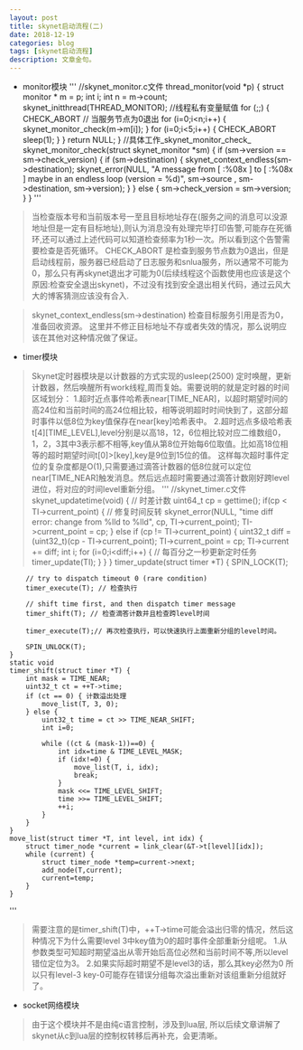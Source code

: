 ```yaml
---
layout: post
title: skynet启动流程(二)
date: 2018-12-19
categories: blog
tags: [skynet启动流程]
description: 文章金句。
---
```

* monitor模块
'''
	//skynet_monitor.c文件
	thread_monitor(void *p) {
		struct monitor * m = p;
		int i;
		int n = m->count;
		skynet_initthread(THREAD_MONITOR); //线程私有变量赋值
		for (;;) {
			CHECK_ABORT // 当服务节点为0退出
			for (i=0;i<n;i++) {
				skynet_monitor_check(m->m[i]);
			}
			for (i=0;i<5;i++) {
				CHECK_ABORT
				sleep(1);
			}
		}
		return NULL;
	}
	//具体工作_skynet_monitor_check_
	skynet_monitor_check(struct skynet_monitor *sm) {
		if (sm->version == sm->check_version) {
			if (sm->destination) {
				skynet_context_endless(sm->destination);
				skynet_error(NULL, "A message from [ :%08x ] to [ :%08x ] maybe in an endless loop (version = %d)", sm->source , sm->destination, sm->version);
			}
		} else {
			sm->check_version = sm->version;
		}
	}
'''
>  当检查版本号和当前版本号一至且目标地址存在(服务之间的消息可以没源地址但是一定有目标地址),则认为消息没有处理完毕打印告警,可能存在死循环,还可以通过上述代码可以知道检查频率为1秒一次。所以看到这个告警需要检查是否死循环。
CHECK_ABORT 是检查到服务节点数为0退出，但是启动线程前，服务器已经启动了日志服务和snlua服务，所以通常不可能为0，那么只有再skynet退出才可能为0(后续线程这个函数使用也应该是这个原因:检查安全退出skynet)，不过没有找到安全退出相关代码，通过云风大大的博客猜测应该没有合入.

>  skynet_context_endless(sm->destination) 检查目标服务引用是否为0，准备回收资源。
这里并不修正目标地址不存或者失效的情况，那么说明应该在其他对这种情况做了保证。  

* timer模块
>Skynet定时器模块是以计数器的方式实现的usleep(2500) 定时唤醒，更新计数器，然后唤醒所有work线程,周而复始。需要说明的就是定时器的时间区域划分：
>1.超时近点事件哈希表near[TIME_NEAR]，以超时期望时间的高24位和当前时间的高24位相比较，相等说明超时时间快到了，这部分超时事件以低8位为key值保存在near[key]哈希表中。
>2.超时远点多级哈希表t[4][TIME_LEVEL],level分别是以高18，12，6位相比较对应二维数组0，1，2，3其中3表示都不相等,key值从第8位开始每6位取值。比如高18位相等的超时期望时间t[0]>[key],key是9位到15位的值。
>这样每次超时事件定位的复杂度都是O(1),只需要通过滴答计数器的低8位就可以定位near[TIME_NEAR]触发消息。然后远点超时需要通过滴答计数刚好跨level进位，将对应的时间level重新分组。
'''
	//skynet_timer.c文件
	skynet_updatetime(void) { // 时差计数
		uint64_t cp = gettime();
		if(cp < TI->current_point) { // 修复时间反转
			skynet_error(NULL, "time diff error: change from %lld to %lld", cp, TI->current_point);
			TI->current_point = cp;
		} else if (cp != TI->current_point) {
			uint32_t diff = (uint32_t)(cp - TI->current_point);
			TI->current_point = cp;
			TI->current += diff;
			int i;
			for (i=0;i<diff;i++) { // 每百分之一秒更新定时任务
				timer_update(TI);
			}
		}
	}
	timer_update(struct timer *T) {
		SPIN_LOCK(T);
	
		// try to dispatch timeout 0 (rare condition)
		timer_execute(T); // 检查执行
	
		// shift time first, and then dispatch timer message
		timer_shift(T); // 检查滴答计数并且检查跨level时间
	
		timer_execute(T);// 再次检查执行，可以快速执行上面重新分组的level时间。
	
		SPIN_UNLOCK(T);
	}
	static void
	timer_shift(struct timer *T) {
		int mask = TIME_NEAR;
		uint32_t ct = ++T->time;
		if (ct == 0) { 计数溢出处理
			move_list(T, 3, 0);
		} else {
			uint32_t time = ct >> TIME_NEAR_SHIFT;
			int i=0;
	
			while ((ct & (mask-1))==0) {
				int idx=time & TIME_LEVEL_MASK;
				if (idx!=0) {
					move_list(T, i, idx);
					break;				
				}
				mask <<= TIME_LEVEL_SHIFT;
				time >>= TIME_LEVEL_SHIFT;
				++i;
			}
		}
	}
	move_list(struct timer *T, int level, int idx) {
		struct timer_node *current = link_clear(&T->t[level][idx]);
		while (current) {
			struct timer_node *temp=current->next;
			add_node(T,current);
			current=temp;
		}
	}

'''

> 需要注意的是timer_shift(T)中，++T->time可能会溢出归零的情况，然后这种情况下为什么需要level 3中key值为0的超时事件全部重新分组呢。
1.从参数类型可知超时期望溢出从零开始后高位必然和当前时间不等,所以level错位定位为3。
2.如果实际超时期望不是level3的话，那么其key必然为0
所以只有level-3 key-0可能存在错误分组每次溢出重新对该组重新分组就好了。

* socket网络模块
> 由于这个模块并不是由纯c语言控制，涉及到lua层, 所以后续文章讲解了skynet从c到lua层的控制权转移后再补充，会更清晰。
  